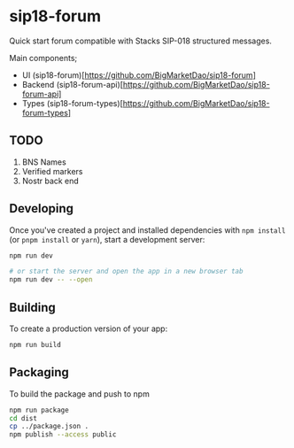 # sip18-forum

Quick start forum compatible with Stacks SIP-018 structured messages.

Main components;

- UI (sip18-forum)[https://github.com/BigMarketDao/sip18-forum]
- Backend (sip18-forum-api)[https://github.com/BigMarketDao/sip18-forum-api]
- Types (sip18-forum-types)[https://github.com/BigMarketDao/sip18-forum-types]

## TODO

1. BNS Names
2. Verified markers
3. Nostr back end

## Developing

Once you've created a project and installed dependencies with `npm install` (or `pnpm install` or `yarn`), start a development server:

```bash
npm run dev

# or start the server and open the app in a new browser tab
npm run dev -- --open
```

## Building

To create a production version of your app:

```bash
npm run build
```

## Packaging

To build the package and push to npm

```bash
npm run package
cd dist
cp ../package.json .
npm publish --access public
```
